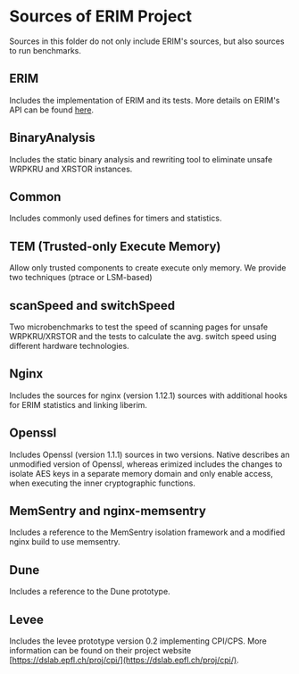 # Sources of ERIM Project

Sources in this folder do not only include ERIM's sources, but also
sources to run benchmarks.

## ERIM

Includes the implementation of ERIM and its tests. More details on
ERIM's API can be found [here](erim/README.md). 

## BinaryAnalysis

Includes the static binary analysis and rewriting tool to eliminate
unsafe WRPKRU and XRSTOR instances. 

## Common

Includes commonly used defines for timers and statistics.

## TEM (Trusted-only Execute Memory)

Allow only trusted components to create execute only memory. We
provide two techniques (ptrace or LSM-based)

## scanSpeed and switchSpeed

Two microbenchmarks to test the speed of scanning pages for unsafe WRPKRU/XRSTOR
and the tests to calculate the avg. switch speed using different hardware technologies.

## Nginx

Includes the sources for nginx (version 1.12.1) sources with additional
hooks for ERIM statistics and linking liberim.

## Openssl

Includes Openssl (version 1.1.1) sources in two versions. Native
describes an unmodified version of Openssl, whereas erimized includes
the changes to isolate AES keys in a separate memory domain and only
enable access, when executing the inner cryptographic functions.

## MemSentry and nginx-memsentry

Includes a reference to the MemSentry isolation framework and
a modified nginx build to use memsentry.

## Dune

Includes a reference to the Dune prototype.

## Levee

Includes the levee prototype version 0.2 implementing CPI/CPS. More
information can be found on their project website
[https://dslab.epfl.ch/proj/cpi/](https://dslab.epfl.ch/proj/cpi/).
